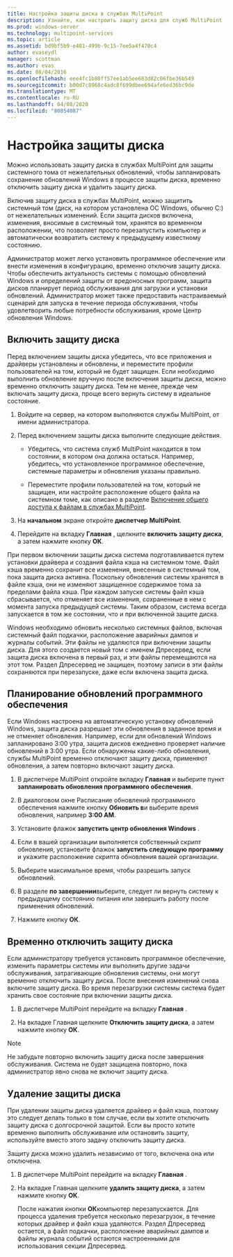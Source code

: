 ```yaml
---
title: Настройка защиты диска в службах MultiPoint
description: Узнайте, как настроить защиту диска для служб MultiPoint
ms.prod: windows-server
ms.technology: multipoint-services
ms.topic: article
ms.assetid: bd9bf5b9-e481-499b-9c15-7ee5a4f470c4
author: evaseydl
manager: scottman
ms.author: evas
ms.date: 08/04/2016
ms.openlocfilehash: eee4fc1b80ff57ee1ab5ee683d82c06fbe36b549
ms.sourcegitcommit: b00d7c8968c4adc8f699dbee694afe6ed36bc9de
ms.translationtype: MT
ms.contentlocale: ru-RU
ms.lasthandoff: 04/08/2020
ms.locfileid: "80854087"
---
```

# <a name="configure-disk-protection"></a>Настройка защиты диска
Можно использовать защиту диска в службах MultiPoint для защиты системного тома от нежелательных обновлений, чтобы запланировать сохранение обновлений Windows в процессе защиты диска, временно отключить защиту диска и удалить защиту диска.  
  
Включив защиту диска в службах MultiPoint, можно защитить системный том (диск, на котором установлена ОС Windows, обычно C:) от нежелательных изменений. Если защита дисков включена, изменения, вносимые в системный том, хранятся во временном расположении, что позволяет просто перезапустить компьютер и автоматически возвратить систему к предыдущему известному состоянию.  
  
Администратор может легко установить программное обеспечение или внести изменения в конфигурацию, временно отключив защиту диска. Чтобы обеспечить актуальность системы с помощью обновлений Windows и определений защиты от вредоносных программ, защита дисков планирует период обслуживания для загрузки и установки обновлений. Администратор может также предоставить настраиваемый сценарий для запуска в течение периода обслуживания, чтобы удовлетворить любые потребности обслуживания, кроме Центр обновления Windows.  
  
## <a name="enable-disk-protection"></a>Включить защиту диска  
Перед включением защиты диска убедитесь, что все приложения и драйверы установлены и обновлены, и переместите профили пользователей на том, который не будет защищен. Если необходимо выполнить обновление вручную после включения защиты диска, можно временно отключить защиту диска. Тем не менее, прежде чем включать защиту диска, проще всего вернуть систему в идеальное состояние.  
  
 
1.  Войдите на сервер, на котором выполняются службы MultiPoint, от имени администратора.  
  
2.  Перед включением защиты диска выполните следующие действия.  
  
    -   Убедитесь, что система служб MultiPoint находится в том состоянии, в котором она должна остаться. Например, убедитесь, что установленное программное обеспечение, системные параметры и обновления указаны правильно.  
  
    -   Переместите профили пользователей на том, который не защищен, или настройте расположение общего файла на системном томе, как описано в разделе [Включение общего доступа к файлам в службах MultiPoint](Enable-file-sharing-in-MultiPoint-services.md).  
  
3.  На **начальном** экране откройте **диспетчер MultiPoint**.  
  
4.  Перейдите на вкладку **Главная** , щелкните **включить защиту диска**, а затем нажмите кнопку **ОК**.  
  
При первом включении защиты диска система подготавливается путем установки драйвера и создания файла кэша на системном томе. Файл кэша временно сохранит все изменения, внесенные в системный том, пока защита диска активна. Поскольку обновления системы хранятся в файле кэша, они не изменяют защищенное содержимое тома за пределами файла кэша. При каждом запуске системы файл кэша сбрасывается, что отменяет все изменения, сохраненные в нем с момента запуска предыдущей системы. Таким образом, система всегда запускается в том же состоянии, что и при включенной защите диска.  
  
Windows необходимо обновить несколько системных файлов, включая системный файл подкачки, расположение аварийных дампов и журналы событий. Эти файлы не удаляются при включении защиты диска. Для этого создается новый том с именем Дпресервед, если защита диска включена в первый раз, и эти файлы перемещаются на этот том. Раздел Дпресервед не защищен, поэтому записи в эти файлы сохраняются при перезапуске, даже если включена защита диска.  
  
## <a name="schedule-software-updates"></a>Планирование обновлений программного обеспечения  
Если Windows настроена на автоматическую установку обновлений Windows, защита диска разрешает эти обновления в заданное время и не отменяет обновления. Например, если для обновлений Windows запланировано 3:00 утра, защита дисков ежедневно проверяет наличие обновлений в 3:00 утра. Если обнаружены какие-либо обновления, службы MultiPoint временно отключают защиту диска, применяют обновления, а затем повторно включают защиту диска.  
   
1.  В диспетчере MultiPoint откройте вкладку **Главная** и выберите пункт **запланировать обновления программного обеспечения**.  
  
2.  В диалоговом окне Расписание обновлений программного обеспечения нажмите кнопку **Обновить в**и выберите время обновления, например **3:00 AM**.  
  
3.  Установите флажок **запустить центр обновления Windows** .  
  
4.  Если в вашей организации выполняется собственный скрипт обновления, установите флажок **запустить следующую программу** и укажите расположение скрипта обновления вашей организации.  
  
5.  Выберите максимальное время, чтобы разрешить запуск обновлений.  
  
6.  В разделе **по завершении**выберите, следует ли вернуть систему к предыдущему состоянию питания или завершить работу после применения обновлений.  
  
7.  Нажмите кнопку **ОК**.  
  
## <a name="temporarily-disable-disk-protection"></a>Временно отключить защиту диска  
Если администратору требуется установить программное обеспечение, изменить параметры системы или выполнить другие задачи обслуживания, затрагивающие обновления системы, они могут временно отключить защиту диска. После внесения изменений снова включите защиту диска. Во время перезагрузки системы система будет хранить свое состояние при включении защиты диска.  
    
1.  В диспетчере MultiPoint перейдите на вкладку **Главная** .  
  
2.  На вкладке Главная щелкните **Отключить защиту диска**, а затем нажмите кнопку **ОК**.  
  
> [!NOTE]  
> Не забудьте повторно включить защиту диска после завершения обслуживания. Система не будет защищена повторно, пока администратор явно снова не включит защиту диска.  
  
## <a name="uninstall-disk-protection"></a>Удаление защиты диска  
При удалении защиты диска удаляется драйвер и файл кэша, поэтому это следует делать только в том случае, если вы хотите отключить защиту диска с долгосрочной защитой. Если вы просто хотите временно выполнить обслуживание или остановить защиту, используйте вместо этого задачу отключить защиту диска.  
  
Защиту диска можно удалить независимо от того, включена она или отключена.  
   
1.  В диспетчере MultiPoint перейдите на вкладку **Главная** .  
  
2.  На вкладке Главная щелкните **удалить защиту диска**, а затем нажмите кнопку **ОК**.  
  
    После нажатия кнопки **ОК**компьютер перезапускается. Для процесса удаления требуется несколько перезагрузок, в течение которых драйвер и файл кэша удаляются. Раздел Дпресервед остается, а файл подкачки, расположение аварийных дампов и файлы журнала событий остаются настроенными для использования секции Дпресервед.